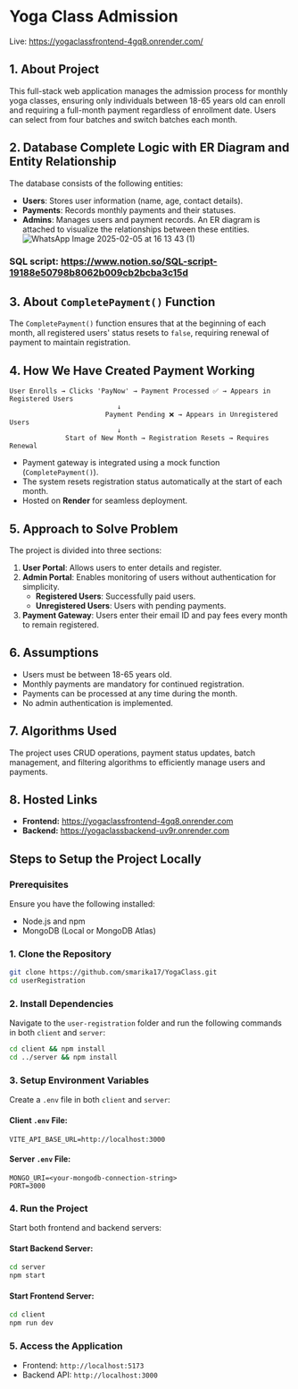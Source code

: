 # Yoga Class Admission
Live: https://yogaclassfrontend-4gq8.onrender.com/


## 1. About Project

This full-stack web application manages the admission process for monthly yoga classes, ensuring only individuals between 18-65 years old can enroll and requiring a full-month payment regardless of enrollment date. Users can select from four batches and switch batches each month.

## 2. Database Complete Logic with ER Diagram and Entity Relationship

The database consists of the following entities:

- **Users**: Stores user information (name, age, contact details).
- **Payments**: Records monthly payments and their statuses.
- **Admins**: Manages users and payment records.
An ER diagram is attached to visualize the relationships between these entities.
![WhatsApp Image 2025-02-05 at 16 13 43 (1)](https://github.com/user-attachments/assets/330fe617-cd2d-43b7-9c20-f95aab3f06b5)

### SQL script: https://www.notion.so/SQL-script-19188e50798b8062b009cb2bcba3c15d

## 3. About `CompletePayment()` Function

The `CompletePayment()` function ensures that at the beginning of each month, all registered users' status resets to `false`, requiring renewal of payment to maintain registration.

## 4. How We Have Created Payment Working

```
User Enrolls → Clicks 'PayNow' → Payment Processed ✅ → Appears in Registered Users
                           ↓
                        Payment Pending ❌ → Appears in Unregistered Users
                           ↓
              Start of New Month → Registration Resets → Requires Renewal
```

- Payment gateway is integrated using a mock function (`CompletePayment()`).
- The system resets registration status automatically at the start of each month.
- Hosted on **Render** for seamless deployment.

## 5. Approach to Solve Problem

The project is divided into three sections:

1. **User Portal**: Allows users to enter details and register.
2. **Admin Portal**: Enables monitoring of users without authentication for simplicity.
   - **Registered Users**: Successfully paid users.
   - **Unregistered Users**: Users with pending payments.
3. **Payment Gateway**: Users enter their email ID and pay fees every month to remain registered.

## 6. Assumptions

- Users must be between 18-65 years old.
- Monthly payments are mandatory for continued registration.
- Payments can be processed at any time during the month.
- No admin authentication is implemented.

## 7. Algorithms Used

The project uses CRUD operations, payment status updates, batch management, and filtering algorithms to efficiently manage users and payments.

## 8. Hosted Links
- **Frontend:** https://yogaclassfrontend-4gq8.onrender.com
- **Backend:** https://yogaclassbackend-uv9r.onrender.com


## Steps to Setup the Project Locally

### Prerequisites
Ensure you have the following installed:
- Node.js and npm
- MongoDB (Local or MongoDB Atlas)

### 1. Clone the Repository
```bash
git clone https://github.com/smarika17/YogaClass.git
cd userRegistration
```

### 2. Install Dependencies
Navigate to the `user-registration` folder and run the following commands in both `client` and `server`:
```bash
cd client && npm install
cd ../server && npm install
```

### 3. Setup Environment Variables
Create a `.env` file in both `client` and `server`:

#### Client `.env` File:
```
VITE_API_BASE_URL=http://localhost:3000
```

#### Server `.env` File:
```
MONGO_URI=<your-mongodb-connection-string>
PORT=3000
```

### 4. Run the Project
Start both frontend and backend servers:

#### Start Backend Server:
```bash
cd server
npm start
```

#### Start Frontend Server:
```bash
cd client
npm run dev
```

### 5. Access the Application
- Frontend: `http://localhost:5173`
- Backend API: `http://localhost:3000`
  
